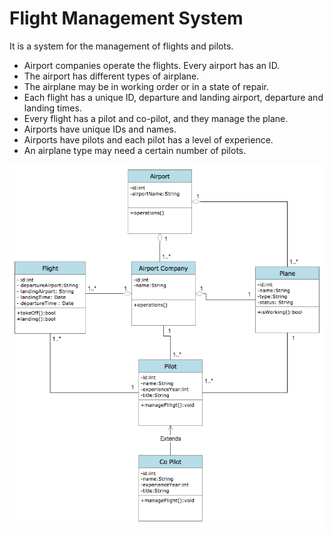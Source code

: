 # Flight Management System

It is a system for the management of flights and pilots.

- Airport companies operate the flights. Every airport has an ID.
- The airport has different types of airplane.
- The airplane may be in working order or in a state of repair.
- Each flight has a unique ID, departure and landing airport, departure and landing times.
- Every flight has a pilot and co-pilot, and they manage the plane.
- Airports have unique IDs and names.
- Airports have pilots and each pilot has a level of experience.
- An airplane type may need a certain number of pilots.

![Flight Management System UML Diagram](FlightMAnagementSystemUMLDiagram.jpg)
